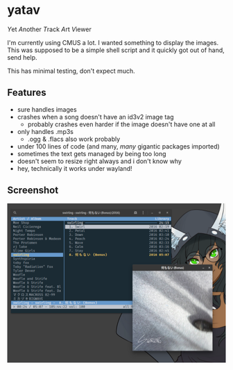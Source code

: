 # yatav
*Y*et *A*nother *T*rack *A*rt *V*iewer

I'm currently using CMUS a lot. I wanted something to display the images.
This was supposed to be a simple shell script and it quickly got out of hand, send help.

This has minimal testing, don't expect much.

## Features
- sure handles images
- crashes when a song doesn't have an id3v2 image tag
  - probably crashes even harder if the image doesn't have one at all
- only handles .mp3s
  - .ogg & .flacs also work probably
- under 100 lines of code (and many, *many* gigantic packages imported)
- sometimes the text gets managed by being too long
- doesn't seem to resize right always and i don't know why
- hey, technically it works under wayland!

## Screenshot

![A picture of my desktop. With both Cmus and yatav running.](https://raw.githubusercontent.com/oct2pus/yatav/master/screenshot.png)

